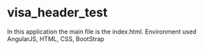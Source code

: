 # visa_header_test
In this application the main file is the index.html.
Environment used AngularJS, HTML, CSS, BootStrap
